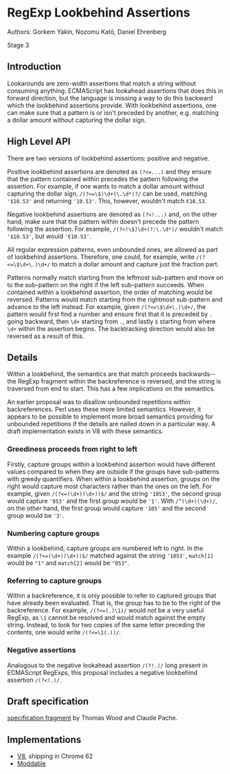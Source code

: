 # RegExp Lookbehind Assertions

Authors: Gorkem Yakin, Nozomu Katō, Daniel Ehrenberg

Stage 3

## Introduction

Lookarounds are zero-width assertions that match a string without consuming anything. ECMAScript has lookahead assertions that does this in forward direction, but the language is missing a way to do this backward which the lookbehind assertions provide. With lookbehind assertions, one can make sure that a pattern is or isn't preceded by another, e.g. matching a dollar amount without capturing the dollar sign.

## High Level API

There are two versions of lookbehind assertions: positive and negative.

Positive lookbehind assertions are denoted as `(?<=...)` and they ensure that the pattern contained within precedes the pattern following the assertion. For example, if one wants to match a dollar amount without capturing the dollar sign, `/(?<=\$)\d+(\.\d*)?/` can be used, matching `'$10.53'` and returning `'10.53'`. This, however, wouldn't match `€10.53`.

Negative lookbehind assertions are denoted as `(?<!...)` and, on the other hand, make sure that the pattern within doesn't precede the pattern following the assertion. For example, `/(?<!\$)\d+(?:\.\d*)/` wouldn't match `'$10.53'`, but would `'€10.53'`.

All regular expression patterns, even unbounded ones, are allowed as part of lookbehind assertions. Therefore, one could, for example, write `/(?<=\$\d+\.)\d+/` to match a dollar amount and capture just the fraction part.

Patterns normally match starting from the leftmost sub-pattern and move on to the sub-pattern on the right if the left sub-pattern succeeds. When contained within a lookbehind assertion, the order of matching would be reversed. Patterns would match starting from the rightmost sub-pattern and advance to the left instead. For example, given `/(?<=\$\d+\.)\d+/`, the pattern would first find a number and ensure first that it is preceded by `.` going backward, then `\d+` starting from `.`, and lastly `$` starting from where `\d+` within the assertion begins. The backtracking direction would also be reversed as a result of this.

## Details

Within a lookbehind, the semantics are that match proceeds backwards--the RegExp fragment within the backreference is reversed, and the string is traversed from end to start. This has a few implications on the semantics.

An earlier proposal was to disallow unbounded repetitions within backreferences. Perl uses these more limited semantics. However, it appears to be possible to implement more broad semantics providing for unbounded repetitions if the details are nailed down in a particular way. A draft implementation exists in V8 with these semantics.

### Greediness proceeds from right to left

Firstly, capture groups within a lookbehind assertion would have different values compared to when they are outside if the groups have sub-patterns with greedy quantifiers. When within a lookbehind assertion, groups on the right would capture most characters rather than the ones on the left. For example, given `/(?<=(\d+)(\d+))$/` and the string `'1053'`, the second group would capture `'053'` and the first group would be `'1'`. With `/^(\d+)(\d+)/`, on the other hand, the first group would capture `'105'` and the second group would be `'3'`.

### Numbering capture groups

Within a lookbehind, capture groups are numbered left to right. In the example `/(?<=(\d+)(\d+))$/` matched against the string `'1053'`, `match[1]` would be `"1"` and `match[2]` would be `"053"`.

### Referring to capture groups

Within a backreference, it is only possible to refer to captured groups that have already been evaluated. That is, the group has to be to the right of the backreference. For example, `/(?<=(.)\1)/` would not be a very useful RegExp, as `\1` cannot be resolved and would match against the empty string. Instead, to look for two copies of the same letter preceding the contents, one would write `/(?<=\1(.))/`.

### Negative assertions

Analogous to the negative lookahead assertion `/(?!.)/` long present in ECMAScript RegExps, this proposal includes a negative lookbehind assertion `/(?<!.)/`.

## Draft specification

[specification fragment](https://tc39.github.io/proposal-regexp-lookbehind/) by Thomas Wood and Claude Pache.

## Implementations

* [V8](https://bugs.chromium.org/p/v8/issues/detail?id=4545), shipping in Chrome 62
* [Moddable](https://github.com/Moddable-OpenSource/moddable/issues/13)

